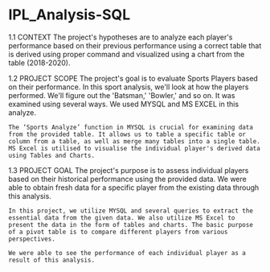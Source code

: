 # IPL_Analysis-SQL

1.1 CONTEXT
    The project's hypotheses are to analyze each player's performance based on their previous performance using a correct table that is derived using proper command and visualized using a chart from the table (2018-2020).
    
    
1.2 PROJECT SCOPE
    The project's goal is to evaluate Sports Players based on their performance. In this sport analysis, we'll look at how the players performed. We'll figure out the 'Batsman,' 'Bowler,' and so on. It was examined using several ways. We used MYSQL and MS EXCEL in this analyze. 
    
    The ‘Sports Analyze’ function in MYSQL is crucial for examining data from the provided table. It allows us to table a specific table or column from a table, as well as merge many tables into a single table. MS Excel is utilised to visualise the individual player's derived data using Tables and Charts.


1.3 PROJECT GOAL
    The project's purpose is to assess individual players based on their historical performance using the provided data. We were able to obtain fresh data for a specific player from the existing data through this analysis. 
    
    In this project, we utilize MYSQL and several queries to extract the essential data from the given data. We also utilize MS Excel to present the data in the form of tables and charts. The basic purpose of a pivot table is to compare different players from various perspectives.
    
    We were able to see the performance of each individual player as a result of this analysis.
